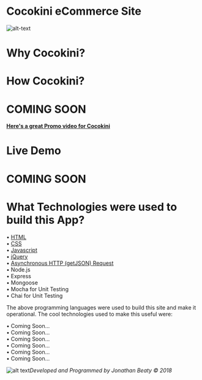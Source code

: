 # Cocokini eCommerce Site

![alt-text](https://c1.staticflickr.com/5/4839/30850860227_6861444594_b.jpg)

# Why Cocokini?


# How Cocokini? 

<h1> COMING SOON </H1>

<b>[Here's a great Promo video for Cocokini](https://youtu.be/D3iFi1Apwck)</b>

# Live Demo

<h1> COMING SOON </H1>

# What Technologies were used to build this App? 
• [HTML](https://developer.mozilla.org/en-US/docs/Web/HTML)</br>
• [CSS](https://developer.mozilla.org/en-US/docs/Web/CSS)</br>
• [Javascript](https://www.javascript.com/)</br>
• [jQuery](https://jquery.com/)</br>
• [Asynchronous HTTP (getJSON) Request](https://api.jquery.com/jquery.getjson/)</br> 
• Node.js </br> 
• Express </br> 
• Mongoose </br> 
• Mocha for Unit Testing </br> 
• Chai for Unit Testing</br> 


The above programming languages were used to build this site and make it operational. The cool technologies used to make this useful were:

• Coming Soon...</br>
• Coming Soon...</br>
• Coming Soon...</br>
• Coming Soon...</br>
• Coming Soon...</br>
• Coming Soon...</br>


![alt text](https://c1.staticflickr.com/1/904/41897000462_f1efd4ffbc_t.jpg)<i>Developed and Programmed by Jonathan Beaty &copy; 2018</i>


